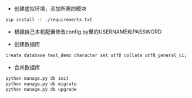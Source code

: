 - 创建虚拟环境，添加所需的模块
```bash
pip install -r ./requirements.txt
```

- 根据自己本机配置修改config.py里的USERNAME和PASSWORD

- 创建数据库
```bash
create database test_demo character set utf8 collate utf8_general_ci;
```

- 合并数据库
```bash
python manage.py db init
python manage.py db migrate
python manage.py db upgrade
```